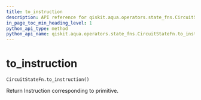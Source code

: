 ```yaml
---
title: to_instruction
description: API reference for qiskit.aqua.operators.state_fns.CircuitStateFn.to_instruction
in_page_toc_min_heading_level: 1
python_api_type: method
python_api_name: qiskit.aqua.operators.state_fns.CircuitStateFn.to_instruction
---
```


# to\_instruction

<span id="qiskit.aqua.operators.state_fns.CircuitStateFn.to_instruction" />

`CircuitStateFn.to_instruction()`

Return Instruction corresponding to primitive.

